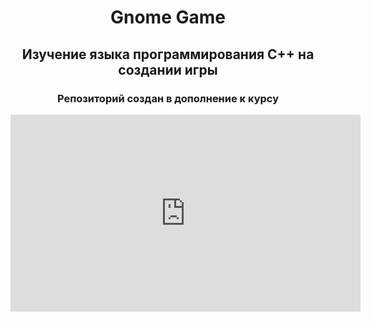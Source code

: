 <h1 align="center">Gnome Game</h1>
<h2 align="center">Изучение языка программирования C++ на создании игры</h2>

<h3 align="center">Репозиторий создан в дополнение к курсу</h3>

<iframe width="560" height="315" src="https://www.youtube.com/embed/videoseries?list=PLNBPdIRF0N_gqt2hg8PSVWq9iuX0ka8h0" title="YouTube video player" frameborder="0" allow="accelerometer; autoplay; clipboard-write; encrypted-media; gyroscope; picture-in-picture" allowfullscreen></iframe>
 
<!-- BLOG-POST-LIST:START -->
<!-- BLOG-POST-LIST:END -->